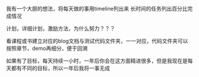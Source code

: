 我有一个大胆的想法，将每天做的事用timeline列出来
长时间的任务列出百分比完成情况

计划，详细计划，激励方法，为什么努力？？？

看课程或书建立对应的blog文档与测试代码文件夹，一一对应，代码文件夹可以按照章节，demo再细分，便于回溯

如果有了目标，每天持续一小时，一年后你会在这方面精进很多，但是我现在是每天都有不同的目标，所以一年后我将一事无成
